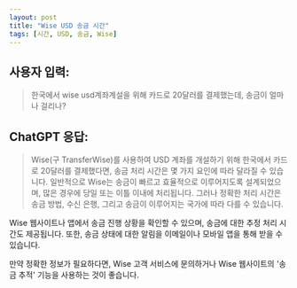 ```yaml
---
layout: post
title: "Wise USD 송금 시간"
tags: [시간, USD, 송금, Wise]
---
```


## 사용자 입력:
> 한국에서 wise usd계좌계설을 위해 카드로 20달러를 결제했는데, 송금이 얼마나 걸리나?

## ChatGPT 응답:
> Wise(구 TransferWise)를 사용하여 USD 계좌를 개설하기 위해 한국에서 카드로 20달러를 결제했다면, 송금 처리 시간은 몇 가지 요인에 따라 달라질 수 있습니다. 일반적으로 Wise는 송금이 빠르고 효율적으로 이루어지도록 설계되었으며, 많은 경우에 당일 또는 이틀 이내에 처리됩니다. 그러나 정확한 처리 시간은 송금 방법, 수신 은행, 그리고 송금이 이루어지는 국가에 따라 다를 수 있습니다.

Wise 웹사이트나 앱에서 송금 진행 상황을 확인할 수 있으며, 송금에 대한 추정 처리 시간도 제공됩니다. 또한, 송금 상태에 대한 알림을 이메일이나 모바일 앱을 통해 받을 수 있습니다.

만약 정확한 정보가 필요하다면, Wise 고객 서비스에 문의하거나 Wise 웹사이트의 '송금 추적' 기능을 사용하는 것이 좋습니다.


